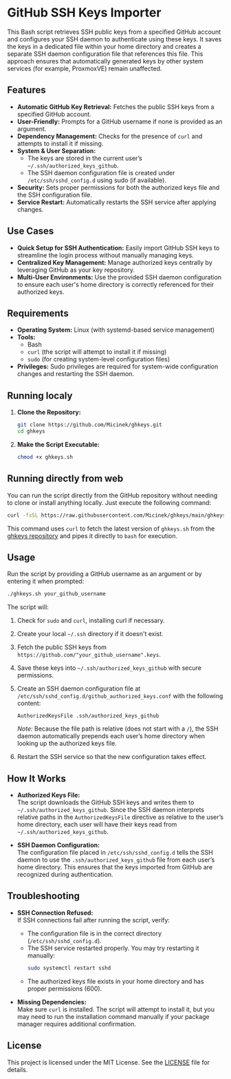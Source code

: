 # GitHub SSH Keys Importer

This Bash script retrieves SSH public keys from a specified GitHub account and configures your SSH daemon to authenticate using these keys. It saves the keys in a dedicated file within your home directory and creates a separate SSH daemon configuration file that references this file. This approach ensures that automatically generated keys by other system services (for example, ProxmoxVE) remain unaffected.

## Features

- **Automatic GitHub Key Retrieval:** Fetches the public SSH keys from a specified GitHub account.
- **User-Friendly:** Prompts for a GitHub username if none is provided as an argument.
- **Dependency Management:** Checks for the presence of `curl` and attempts to install it if missing.
- **System & User Separation:**  
  - The keys are stored in the current user’s `~/.ssh/authorized_keys_github`.
  - The SSH daemon configuration file is created under `/etc/ssh/sshd_config.d` using sudo (if available).
- **Security:** Sets proper permissions for both the authorized keys file and the SSH configuration file.
- **Service Restart:** Automatically restarts the SSH service after applying changes.

## Use Cases

- **Quick Setup for SSH Authentication:** Easily import GitHub SSH keys to streamline the login process without manually managing keys.
- **Centralized Key Management:** Manage authorized keys centrally by leveraging GitHub as your key repository.
- **Multi-User Environments:** Use the provided SSH daemon configuration to ensure each user's home directory is correctly referenced for their authorized keys.

## Requirements

- **Operating System:** Linux (with systemd-based service management)
- **Tools:**  
  - Bash  
  - `curl` (the script will attempt to install it if missing)  
  - `sudo` (for creating system-level configuration files)  
- **Privileges:** Sudo privileges are required for system-wide configuration changes and restarting the SSH daemon.

## Running localy

1. **Clone the Repository:**

   ```bash
   git clone https://github.com/Micinek/ghkeys.git
   cd ghkeys
   ```

2. **Make the Script Executable:**

   ```bash
   chmod +x ghkeys.sh
   ```

## Running directly from web

You can run the script directly from the GitHub repository without needing to clone or install anything locally. Just execute the following command:

```bash
curl -fsSL https://raw.githubusercontent.com/Micinek/ghkeys/main/ghkeys.sh | bash
```

This command uses `curl` to fetch the latest version of `ghkeys.sh` from the [ghkeys repository](https://github.com/Micinek/ghkeys/) and pipes it directly to `bash` for execution.

## Usage

Run the script by providing a GitHub username as an argument or by entering it when prompted:

```bash
./ghkeys.sh your_github_username
```

The script will:
1. Check for `sudo` and `curl`, installing curl if necessary.
2. Create your local `~/.ssh` directory if it doesn't exist.
3. Fetch the public SSH keys from `https://github.com/"your_github_username".keys`.
4. Save these keys into `~/.ssh/authorized_keys_github` with secure permissions.
5. Create an SSH daemon configuration file at `/etc/ssh/sshd_config.d/github_authorized_keys.conf` with the following content:

   ```plaintext
   AuthorizedKeysFile .ssh/authorized_keys_github
   ```

   *Note:* Because the file path is relative (does not start with a `/`), the SSH daemon automatically prepends each user’s home directory when looking up the authorized keys file.

6. Restart the SSH service so that the new configuration takes effect.

## How It Works

- **Authorized Keys File:**  
  The script downloads the GitHub SSH keys and writes them to `~/.ssh/authorized_keys_github`. Since the SSH daemon interprets relative paths in the `AuthorizedKeysFile` directive as relative to the user’s home directory, each user will have their keys read from `~/.ssh/authorized_keys_github`.

- **SSH Daemon Configuration:**  
  The configuration file placed in `/etc/ssh/sshd_config.d` tells the SSH daemon to use the `.ssh/authorized_keys_github` file from each user’s home directory. This ensures that the keys imported from GitHub are recognized during authentication.

## Troubleshooting

- **SSH Connection Refused:**  
  If SSH connections fail after running the script, verify:
  - The configuration file is in the correct directory (`/etc/ssh/sshd_config.d`).
  - The SSH service restarted properly. You may try restarting it manually:
    ```bash
    sudo systemctl restart sshd
    ```
  - The authorized keys file exists in your home directory and has proper permissions (600).

- **Missing Dependencies:**  
  Make sure `curl` is installed. The script will attempt to install it, but you may need to run the installation command manually if your package manager requires additional confirmation.

## License

This project is licensed under the MIT License. See the [LICENSE](LICENSE) file for details.
